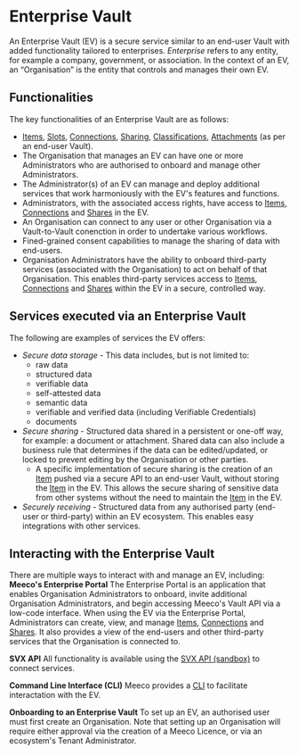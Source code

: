 # Enterprise Vault

An Enterprise Vault (EV) is a secure service similar to an end-user Vault with added functionality tailored to enterprises. _Enterprise_ refers to any entity, for example a company, government, or association. In the context of an EV, an “Organisation” is the entity that controls and manages their own EV.

## Functionalities

The key functionalities of an Enterprise Vault are as follows:
- [Items](/guides/vault/items-and-slots.md), [Slots](/guides/vault/items-and-slots.md), [Connections](/guides/vault/connections-and-sharing.md), [Sharing](/guides/vault/connections-and-sharing.md), [Classifications](/guides/vault/classification-hierarchies.md), [Attachments](/guides/vault/attachments.md) (as per an end-user Vault).
- The Organisation that manages an EV can have one or more Administrators who are authorised to onboard and manage other Administrators.
- The Administrator(s) of an EV can manage and deploy additional services that work harmoniously with the EV's features and functions.
- Administrators, with the associated access rights, have access to [Items](/guides/vault/items-and-slots.md), [Connections](/guides/vault/connections-and-sharing.md) and [Shares](/guides/vault/connections-and-sharing.md) in the EV.
- An Organisation can connect to any user or other Organisation via a Vault-to-Vault conenction in order to undertake various workflows.
- Fined-grained consent capabilities to manage the sharing of data with end-users.
- Organisation Administrators have the ability to onboard third-party services (associated with the Organisation) to act on behalf of that Organisation. This enables third-party services access to [Items](/guides/vault/items-and-slots.md), [Connections](/guides/vault/connections-and-sharing.md) and [Shares](/guides/vault/connections-and-sharing.md) within the EV in a secure, controlled way.

## Services executed via an Enterprise Vault

The following are examples of services the EV offers:
- _Secure data storage_ - This data includes, but is not limited to:
  - raw data
  - structured data
  - verifiable data
  - self-attested data
  - semantic data
  - verifiable and verified data (including Verifiable Credentials)
  - documents
- _Secure sharing_ - Structured data shared in a persistent or one-off way, for example: a document or attachment. Shared data can also include a business rule that determines if the data can be edited/updated, or locked to prevent editing by the Organisation or other parties.
  - A specific implementation of secure sharing is the creation of an [Item](/guides/vault/items-and-slots.md) pushed via a secure API to an end-user Vault, without storing the [Item](/guides/vault/items-and-slots.md) in the EV. This allows the secure sharing of sensitive data from other systems without the need to maintain the [Item](/guides/vault/items-and-slots.md) in the EV.
- _Securely receiving_ - Structured data from any authorised party (end-user or third-party) within an EV ecosystem. This enables easy integrations with other services.

## Interacting with the Enterprise Vault

There are multiple ways to interact with and manage an EV, including:
**Meeco's Enterprise Portal**
The Enterprise Portal is an application that enables Organisation Administrators to onboard, invite additional Organisation Administrators, and begin accessing Meeco's Vault API via a low-code interface. When using the EV via the Enterprise Portal, Administrators can create, view, and manage [Items](/guides/vault/items-and-slots.md), [Connections](/guides/vault/connections-and-sharing.md) and [Shares](/guides/vault/connections-and-sharing.md). It also provides a view of the end-users and other third-party services that the Organisation is connected to.

**SVX API**
All functionality is available using the [SVX API (sandbox)](https://api-reference-sandbox.svx.exchange) to connect services.

**Command Line Interface (CLI)**
Meeco provides a [CLI](/tools/meeco-cli.md) to facilitate interactation with the EV.

**Onboarding to an Enterprise Vault**
To set up an EV, an authorised user must first create an Organisation. Note that setting up an Organisation will require either approval via the creation of a Meeco Licence, or via an ecosystem's Tenant Administrator.
